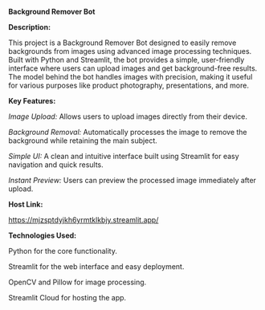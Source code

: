 **Background Remover Bot**

**Description:**

This project is a Background Remover Bot designed to easily remove backgrounds from images using advanced image processing techniques. Built with Python and Streamlit, the bot provides a simple, user-friendly interface where users can upload images and get background-free results. The model behind the bot handles images with precision, making it useful for various purposes like product photography, presentations, and more.

**Key Features:**

_Image Upload:_ Allows users to upload images directly from their device.

_Background Removal:_ Automatically processes the image to remove the background while retaining the main subject.

_Simple UI:_ A clean and intuitive interface built using Streamlit for easy navigation and quick results.

_Instant Preview:_ Users can preview the processed image immediately after upload.

**Host Link:**

 https://mjzsptdyjkh6yrmtklkbjy.streamlit.app/

**Technologies Used:**

Python for the core functionality.

Streamlit for the web interface and easy deployment.

OpenCV and Pillow for image processing.

Streamlit Cloud for hosting the app.
